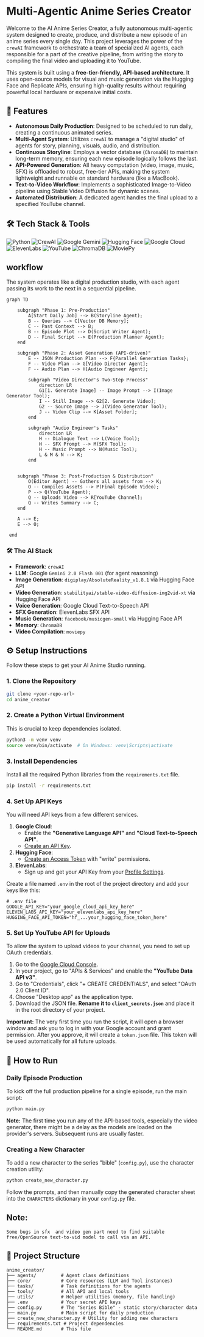 
# Multi-Agentic Anime Series Creator


Welcome to the AI Anime Series Creator, a fully autonomous multi-agentic system designed to create, produce, and distribute a new episode of an anime series every single day. This project leverages the power of the `crewAI` framework to orchestrate a team of specialized AI agents, each responsible for a part of the creative pipeline, from writing the story to compiling the final video and uploading it to YouTube.

This system is built using a **free-tier-friendly, API-based architecture**. It uses open-source models for visual and music generation via the Hugging Face and Replicate APIs, ensuring high-quality results without requiring powerful local hardware or expensive initial costs.

## 🌟 Features

- **Autonomous Daily Production**: Designed to be scheduled to run daily, creating a continuous animated series.
- **Multi-Agent System**: Utilizes `crewAI` to manage a "digital studio" of agents for story, planning, visuals, audio, and distribution.
- **Continuous Storyline**: Employs a vector database (`ChromaDB`) to maintain long-term memory, ensuring each new episode logically follows the last.
- **API-Powered Generation**: All heavy computation (video, image, music, SFX) is offloaded to robust, free-tier APIs, making the system lightweight and runnable on standard hardware (like a MacBook).
- **Text-to-Video Workflow**: Implements a sophisticated Image-to-Video pipeline using Stable Video Diffusion for dynamic scenes.
- **Automated Distribution**: A dedicated agent handles the final upload to a specified YouTube channel.

## 🛠️ Tech Stack & Tools

![Python](https://img.shields.io/badge/Python-3776AB?style=for-the-badge&logo=python&logoColor=white)
![CrewAI](https://img.shields.io/badge/CrewAI-%231DA1F2.svg?style=for-the-badge)
![Google Gemini](https://img.shields.io/badge/Google-Gemini-4285F4?style=for-the-badge)
![Hugging Face](https://img.shields.io/badge/%F0%9F%A4%97%20Hugging%20Face-Inference%20API-yellow?style=for-the-badge)
![Google Cloud](https://img.shields.io/badge/Google_Cloud-4285F4?style=for-the-badge&logo=google-cloud&logoColor=white)
![ElevenLabs](https://img.shields.io/badge/ElevenLabs-1D1D1D?style=for-the-badge&logo=elevenlabs&logoColor=white)
![YouTube](https://img.shields.io/badge/YouTube-FF0000?style=for-the-badge&logo=youtube&logoColor=white)
![ChromaDB](https://img.shields.io/badge/ChromaDB-6A0DAD?style=for-the-badge)
![MoviePy](https://img.shields.io/badge/MoviePy-000000?style=for-the-badge)


##  workflow

The system operates like a digital production studio, with each agent passing its work to the next in a sequential pipeline.

```mermaid
graph TD

    subgraph "Phase 1: Pre-Production"
        A[Start Daily Job] --> B(Storyline Agent);
        B -- Queries --> C[Vector DB Memory];
        C -- Past Context --> B;
        B -- Episode Plot --> D(Script Writer Agent);
        D -- Final Script --> E(Production Planner Agent);
    end

    subgraph "Phase 2: Asset Generation (API-driven)"
        E -- JSON Production Plan --> F{Parallel Generation Tasks};
        F -- Video Plan --> G[Video Director Agent];
        F -- Audio Plan --> H[Audio Engineer Agent];

        subgraph "Video Director's Two-Step Process"
            direction LR
            G1[1. Generate Image] -- Image Prompt --> I(Image Generator Tool);
            I -- Still Image --> G2[2. Generate Video];
            G2 -- Source Image --> J(Video Generator Tool);
            J -- Video Clip --> K[Asset Folder];
        end
        
        subgraph "Audio Engineer's Tasks"
            direction LR
            H -- Dialogue Text --> L(Voice Tool);
            H -- SFX Prompt --> M(SFX Tool);
            H -- Music Prompt --> N(Music Tool);
            L & M & N --> K;
        end
   

    subgraph "Phase 3: Post-Production & Distribution"
        O(Editor Agent) -- Gathers all assets from --> K;
        O -- Compiles Assets --> P(Final Episode Video);
        P --> Q(YouTube Agent);
        Q -- Uploads Video --> R[YouTube Channel];
        Q -- Writes Summary --> C;
    end
    
    A --> E;
    E --> O;

 end
```

### 🛠️ The AI Stack

- **Framework**: `crewAI`
- **LLM**: Google `Gemini 2.0 Flash 001` (for agent reasoning)
- **Image Generation**: `digiplay/AbsoluteReality_v1.8.1` via Hugging Face API
- **Video Generation**: `stabilityai/stable-video-diffusion-img2vid-xt` via Hugging Face API
- **Voice Generation**: Google Cloud Text-to-Speech API
- **SFX Generation**: ElevenLabs SFX API
- **Music Generation**: `facebook/musicgen-small` via Hugging Face API
- **Memory**: `ChromaDB`
- **Video Compilation**: `moviepy`

## ⚙️ Setup Instructions

Follow these steps to get your AI Anime Studio running.

### 1. Clone the Repository
```bash
git clone <your-repo-url>
cd anime_creator
```

### 2. Create a Python Virtual Environment
This is crucial to keep dependencies isolated.
```bash
python3 -m venv venv
source venv/bin/activate  # On Windows: venv\Scripts\activate
```

### 3. Install Dependencies
Install all the required Python libraries from the `requirements.txt` file.
```bash
pip install -r requirements.txt
```

### 4. Set Up API Keys

You will need API keys from a few different services.

1.  **Google Cloud**:
    -   Enable the **"Generative Language API"** and **"Cloud Text-to-Speech API"**.
    -   [Create an API Key](https://console.cloud.google.com/apis/credentials).
2.  **Hugging Face**:
    -   [Create an Access Token](https://huggingface.co/settings/tokens) with "write" permissions.
3.  **ElevenLabs**:
    -   Sign up and get your API Key from your [Profile Settings](https://elevenlabs.io/).

Create a file named `.env` in the root of the project directory and add your keys like this:

```
# .env file
GOOGLE_API_KEY="your_google_cloud_api_key_here"
ELEVEN_LABS_API_KEY="your_elevenlabs_api_key_here"
HUGGING_FACE_API_TOKEN="hf_...your_hugging_face_token_here"
```

### 5. Set Up YouTube API for Uploads

To allow the system to upload videos to your channel, you need to set up OAuth credentials.

1.  Go to the [Google Cloud Console](https://console.cloud.google.com/).
2.  In your project, go to "APIs & Services" and enable the **"YouTube Data API v3"**.
3.  Go to "Credentials", click "+ CREATE CREDENTIALS", and select "OAuth 2.0 Client ID".
4.  Choose "Desktop app" as the application type.
5.  Download the JSON file. **Rename it to `client_secrets.json`** and place it in the root directory of your project.

**Important:** The very first time you run the script, it will open a browser window and ask you to log in with your Google account and grant permission. After you approve, it will create a `token.json` file. This token will be used automatically for all future uploads.

## 🚀 How to Run

### Daily Episode Production
To kick off the full production pipeline for a single episode, run the main script:
```bash
python main.py
```
**Note:** The first time you run any of the API-based tools, especially the video generator, there might be a delay as the models are loaded on the provider's servers. Subsequent runs are usually faster.

### Creating a New Character
To add a new character to the series "bible" (`config.py`), use the character creation utility:
```bash
python create_new_character.py
```
Follow the prompts, and then manually copy the generated character sheet into the `CHARACTERS` dictionary in your `config.py` file.
## Note:
```
Some bugs in sfx  and video gen part need to find suitable free/OpenSource text-to-vid model to call via an API.
```
## 📁 Project Structure

```
anime_creator/
├── agents/         # Agent class definitions
├── core/           # Core resources (LLM and Tool instances)
├── tasks/          # Task definitions for the agents
├── tools/          # All API and local tools
├── utils/          # Helper utilities (memory, file handling)
├── .env            # Your secret API keys
├── config.py       # The "Series Bible" - static story/character data
├── main.py         # Main script for daily production
├── create_new_character.py # Utility for adding new characters
├── requirements.txt # Project dependencies
└── README.md       # This file
```


